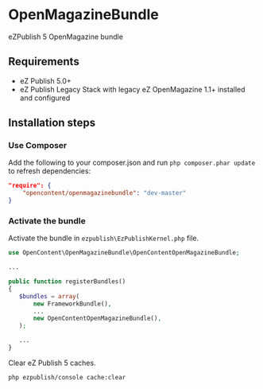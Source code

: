 OpenMagazineBundle
==================

eZPublish 5 OpenMagazine bundle

Requirements
------------

* eZ Publish 5.0+
* eZ Publish Legacy Stack with legacy eZ OpenMagazine 1.1+ installed and configured

Installation steps
------------------

### Use Composer

Add the following to your composer.json and run `php composer.phar update` to refresh dependencies:

```json
"require": {
    "opencontent/openmagazinebundle": "dev-master"
}
```

### Activate the bundle

Activate the bundle in `ezpublish\EzPublishKernel.php` file.

```php
use OpenContent\OpenMagazineBundle\OpenContentOpenMagazineBundle;

...

public function registerBundles()
{
   $bundles = array(
       new FrameworkBundle(),
       ...
       new OpenContentOpenMagazineBundle(),
   );

   ...
}
```

Clear eZ Publish 5 caches.

```bash
php ezpublish/console cache:clear
```